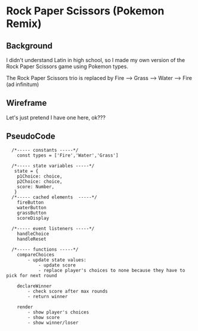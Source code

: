 # Rock Paper Scissors (Pokemon Remix)

## Background

I didn't understand Latin in high school, so I made my own version of the Rock Paper Scissors game using Pokemon types.

The Rock Paper Scissors trio is replaced by Fire --> Grass --> Water --> Fire (ad infinitum)

## Wireframe

Let's just pretend I have one here, ok???

## PseudoCode

```
  /*----- constants -----*/
    const types = ['Fire','Water','Grass']

  /*----- state variables -----*/
   state = {
    p1Choice: choice,
    p2Choice: choice,
    score: Number,
   }
  /*----- cached elements  -----*/
    fireButton
    waterButton
    grassButton
    scoreDisplay

  /*----- event listeners -----*/
    handleChoice
    handleReset

  /*----- functions -----*/
    compareChoices
        - update state values:
            - update score
            - replace player's choices to none because they have to pick for next round

    declareWinner
        - check score after max rounds
        - return winner

    render
        - show player's choices
        - show score
        - show winner/loser
```
